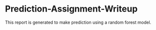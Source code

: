 # Prediction-Assignment-Writeup

This report is generated to make prediction using a random forest model.